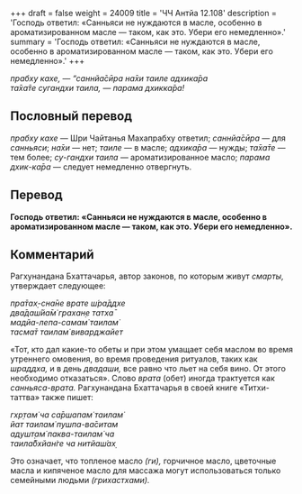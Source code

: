 +++
draft = false
weight = 24009
title = 'ЧЧ Антйа 12.108'
description = 'Господь ответил: «Санньяси не нуждаются в масле, особенно в ароматизированном масле — таком, как это. Убери его немедленно».'
summary = 'Господь ответил: «Санньяси не нуждаются в масле, особенно в ароматизированном масле — таком, как это. Убери его немедленно».'
+++

_прабху кахе, — “саннйа̄сӣра на̄хи таиле адхика̄ра  
та̄ха̄те сугандхи таила, — парама дхикка̄ра!_

## Пословный перевод

_прабху_ _кахе_ — Шри Чайтанья Махапрабху ответил; _саннйа̄сӣра_ — для _санньяси_; _на̄хи_ — нет; _таиле_ — в масле; _адхика̄ра_ — нужды; _та̄ха̄те_ — тем более; _су_\-_гандхи_ _таила_ — ароматизированное масло; _парама_ _дхик_\-_ка̄ра_ — следует немедленно отвергнуть.

## Перевод

**Господь ответил: «Санньяси не нуждаются в масле, особенно в ароматизированном масле — таком, как это. Убери его немедленно».**

## Комментарий

Рагхунандана Бхаттачарья, автор законов, по которым живут _смарты,_ утверждает следующее:

_пра̄тах̣-сна̄не врате ш́ра̄ддхе  
два̄даш́йа̄м̇ грахан̣е татха̄  
мадйа-лепа-самам̇ таилам̇  
тасма̄т таилам̇ виварджайет_

«Тот, кто дал какие-то обеты и при этом умащает себя маслом во время утреннего омовения, во время проведения ритуалов, таких как _шраддха,_ и в день _двадаши,_ все равно что льет на себя вино. От этого необходимо отказаться». Слово _врата_ (обет) иногда трактуется как _санньяса-врата._ Рагхунандана Бхаттачарья в своей книге «Титхи-таттва» также пишет:

_гхр̣там̇ ча са̄ршапам̇ таилам̇  
йат таилам̇ пушпа-ва̄ситам  
адушт̣ам̇ паква-таилам̇ ча  
таила̄бхйан̇ге ча нитйаш́ах̣_

Это означает, что топленое масло _(ги),_ горчичное масло, цветочные масла и кипяченое масло для массажа могут использоваться только семейными людьми _(грихастхами)._
